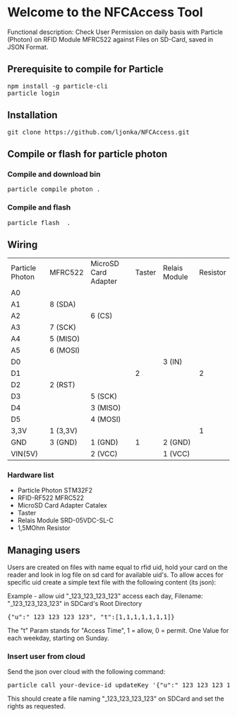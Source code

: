 <h1>Welcome to the NFCAccess Tool</h1>

Functional description: Check User Permission on daily basis with Particle (Photon) on RFID Module MFRC522 against Files on SD-Card, saved in JSON Format.

<h2>Prerequisite to compile for Particle</h2>
<pre>
npm install -g particle-cli
particle login
</pre>

<h2>Installation</h2>
<pre>
git clone https://github.com/ljonka/NFCAccess.git
</pre>

<h2>Compile or flash for particle photon</h2>

<h3>Compile and download bin</h3>
<pre>particle compile photon .</pre>

<h3>Compile and flash</h3>
<pre>particle flash <device id> .</pre>

<h2>Wiring</h2>

<table>
<tr>
	<td>Particle Photon</td>
	<td>MFRC522</td>
	<td>MicroSD Card Adapter</td>
	<td>Taster</td>
	<td>Relais Module</td>
	<td>Resistor</td>
<tr>
<tr>
	<td>A0</td>
	<td></td>
	<td></td>
	<td></td>
	<td></td>
	<td></td>
<tr>
<tr>
	<td>A1</td>
	<td>8 (SDA)</td>
	<td></td>
	<td></td>
	<td></td>
	<td></td>
<tr>
<tr>
	<td>A2</td>
	<td></td>
	<td>6 (CS)</td>
	<td></td>
	<td></td>
	<td></td>
<tr>
<tr>
	<td>A3</td>
	<td>7 (SCK)</td>
	<td></td>
	<td></td>
	<td></td>
	<td></td>
<tr>
<tr>
	<td>A4</td>
	<td>5 (MISO)</td>
	<td></td>
	<td></td>
	<td></td>
	<td></td>
<tr>
<tr>
	<td>A5</td>
	<td>6 (MOSI)</td>
	<td></td>
	<td></td>
	<td></td>
	<td></td>
<tr>
<tr>
	<td>D0</td>
	<td></td>
	<td></td>
	<td></td>
	<td>3 (IN)</td>
	<td></td>
<tr>
<tr>
	<td>D1</td>
	<td></td>
	<td></td>
	<td>2</td>
	<td></td>
	<td>2</td>
<tr>
<tr>
	<td>D2</td>
	<td>2 (RST)</td>
	<td></td>
	<td></td>
	<td></td>
	<td></td>
<tr>
<tr>
	<td>D3</td>
	<td></td>
	<td>5 (SCK)</td>
	<td></td>
	<td></td>
	<td></td>
<tr>
<tr>
	<td>D4</td>
	<td></td>
	<td>3 (MISO)</td>
	<td></td>
	<td></td>
	<td></td>
<tr>
<tr>
	<td>D5</td>
	<td></td>
	<td>4 (MOSI)</td>
	<td></td>
	<td></td>
	<td></td>
<tr>
<tr>
	<td>3,3V</td>
	<td>1 (3,3V)</td>
	<td></td>
	<td></td>
	<td></td>
	<td>1</td>
<tr>
<tr>
	<td>GND</td>
	<td>3 (GND)</td>
	<td>1 (GND)</td>
	<td>1</td>
	<td>2 (GND)</td>
	<td></td>
<tr>
<tr>
	<td>VIN(5V)</td>
	<td></td>
	<td>2 (VCC)</td>
	<td></td>
	<td>1 (VCC)</td>
	<td></td>
<tr>

</table>

<h3>Hardware list</h3>
<ul>
	<li>Particle Photon STM32F2</li>
	<li>RFID-RF522 MFRC522</li>
	<li>MicroSD Card Adapter Catalex</li>
	<li>Taster</li>
	<li>Relais Module SRD-05VDC-SL-C</li>
	<li>1,5MOhm Resistor</li>

</ul>

<h2>Managing users</h2>
Users are created on files with name equal to rfid uid, hold your card on the reader and look in log file on sd card for available uid's. To allow acces for specific uid create a simple text file with the following content (its json):

Example - allow uid "_123_123_123_123" access each day, Filename: "_123_123_123_123" in SDCard's Root Directory
<pre>
{"u":"_123_123_123_123", "t":[1,1,1,1,1,1,1]}
</pre>

The "t" Param stands for "Access Time", 1 = allow, 0 = permit. One Value for each weekday, starting on Sunday.

<h3>Insert user from cloud</h3>
Send the json over cloud with the following command:
<pre>
particle call your-device-id updateKey '{"u":"_123_123_123_123", "t":[1,1,1,1,1,1,1]}'
</pre>

This should create a file naming "_123_123_123_123" on SDCard and set the rights as requested.
